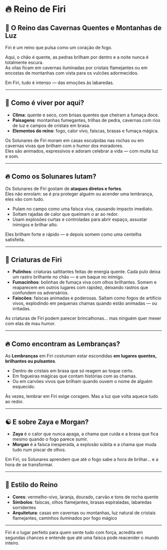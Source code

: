 # 🔥 Reino de Firi

## 🌋 O Reino das Cavernas Quentes e Montanhas de Luz

Firi é um reino que pulsa como um coração de fogo.

Aqui, o chão é quente, as pedras brilham por dentro e a noite nunca é totalmente escura.  
As vilas ficam em cavernas iluminadas por cristais flamejantes ou em encostas de montanhas com vista para os vulcões adormecidos.

Em Firi, tudo é intenso — das emoções às labaredas.

---

## 🌾 Como é viver por aqui?

- **Clima**: quente e seco, com brisas quentes que cheiram a fumaça doce.
- **Paisagens**: montanhas fumegantes, trilhas de pedra, cavernas com rios de luz e campos de cristais em brasa.
- **Elementos do reino**: fogo, calor vivo, faíscas, brasas e fumaça mágica.

Os Solunares de Firi moram em casas esculpidas nas rochas ou em cavernas vivas que brilham com o humor dos moradores.  
Eles são animados, expressivos e adoram celebrar a vida — com muita luz e som.

---

## 🔥 Como os Solunares lutam?

Os Solunares de Firi gostam de **ataques diretos e fortes**.  
Eles não enrolam: se é pra proteger alguém ou acender uma lembrança, eles vão com tudo.

- Pulam no campo como uma faísca viva, causando impacto imediato.
- Soltam rajadas de calor que queimam o ar ao redor.
- Usam explosões curtas e controladas para abrir espaço, assustar inimigos e brilhar alto.

Eles brilham forte e rápido — e depois somem como uma centelha satisfeita.

---

## 🧨 Criaturas de Firi

- **Pulinhos**: criaturas saltitantes feitas de energia quente. Cada pulo deixa um rastro brilhante no chão — e um baque no inimigo.
- **Fumacinhos**: bolinhas de fumaça viva com olhos brilhantes. Somem e reaparecem em outros lugares com rapidez, deixando rastros que confundem os adversários.
- **Faiscões**: faíscas animadas e poderosas. Saltam como fogos de artifício vivos, explodindo em pequenas chamas quando estão animadas — ou irritadas.

As criaturas de Firi podem parecer brincalhonas… mas ninguém quer mexer com elas de mau humor.

---

## 🔥 Como encontram as Lembranças?

As **Lembranças** em Firi costumam estar escondidas **em lugares quentes, brilhantes ou pulsantes**.

- Dentro de cristais em brasa que só reagem ao toque certo.
- Em fogueiras mágicas que contam histórias com as chamas.
- Ou em carvões vivos que brilham quando ouvem o nome de alguém esquecido.

Às vezes, lembrar em Firi exige coragem. Mas a luz que volta aquece tudo ao redor.

---

## ☯️ E sobre Zaya e Morgan?

- **Zaya** é o calor que nunca apaga, a chama que cuida e a brasa que fica mesmo quando o fogo parece sumir.
- **Morgan** é a faísca inesperada, a explosão súbita e a chama que muda tudo num piscar de olhos.

Em Firi, os Solunares aprendem que até o fogo sabe a hora de brilhar... e a hora de se transformar.

---

## 🎨 Estilo do Reino

- **Cores**: vermelho-vivo, laranja, dourado, carvão e tons de rocha quente
- **Símbolos**: faíscas, olhos flamejantes, brasas espiraladas, labaredas sorridentes
- **Arquitetura**: casas em cavernas ou montanhas, luz natural de cristais flamejantes, caminhos iluminados por fogo mágico

---

Firi é o lugar perfeito para quem sente tudo com força, acredita em segundas chances e entende que até uma faísca pode reacender o mundo inteiro.
